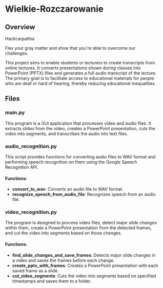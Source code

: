 # Wielkie-Rozczarowanie

## Overview
Hackcarpathia

Flex your gray matter and show that you're able to overcome our challenges.

This project aims to enable students or lecturers to create transcripts from online lectures. It converts presentations shown during classes into PowerPoint (PPTX) files and generates a full audio transcript of the lecture. The primary goal is to facilitate access to educational materials for people who are deaf or hard of hearing, thereby reducing educational inequalities.

## Files

### main.py
This program is a GUI application that processes video and audio files. It extracts slides from the video, creates a PowerPoint presentation, cuts the video into segments, and transcribes the audio into text files.

### audio_recognition.py
This script provides functions for converting audio files to WAV format and performing speech recognition on them using the Google Speech Recognition API.

#### Functions:
- **convert_to_wav**: Converts an audio file to WAV format.
- **recognize_speech_from_audio_file**: Recognizes speech from an audio file.

### video_recognition.py
The program is designed to process video files, detect major slide changes within them, create a PowerPoint presentation from the detected frames, and cut the video into segments based on those changes.

#### Functions:
- **find_slide_changes_and_save_frames**: Detects major slide changes in a video and saves the frames before each change.
- **create_pptx_with_frames**: Creates a PowerPoint presentation with each saved frame as a slide.
- **cut_video_segments**: Cuts the video into segments based on specified timestamps and saves them to a folder.

